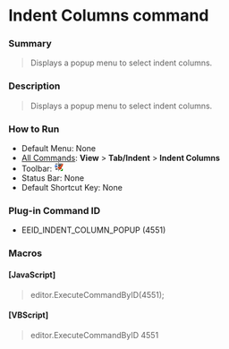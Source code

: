# Indent Columns command

### Summary

> Displays a popup menu to select indent columns.

### Description

> Displays a popup menu to select indent columns.

### How to Run

- Default Menu: None
- [All Commands](../tools/all_commands): **View** \> **Tab/Indent** \> **Indent Columns**
- Toolbar:
![](../../images/indent_column24x16.gif)
- Status Bar: None
- Default Shortcut Key: None

### Plug-in Command ID

- EEID\_INDENT\_COLUMN\_POPUP (4551)

### Macros

#### \[JavaScript\]

> editor.ExecuteCommandByID(4551);

#### \[VBScript\]

> editor.ExecuteCommandByID 4551
